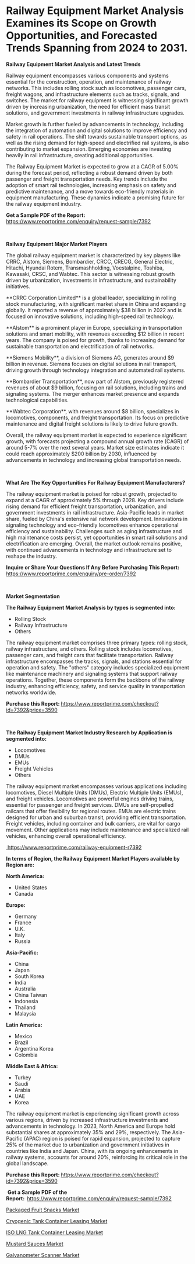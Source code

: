 <p><h1>Railway Equipment Market Analysis Examines its Scope on Growth Opportunities, and Forecasted Trends Spanning from 2024 to 2031.</h1></p><p><strong>Railway Equipment Market Analysis and Latest Trends</strong></p>
<p><p>Railway equipment encompasses various components and systems essential for the construction, operation, and maintenance of railway networks. This includes rolling stock such as locomotives, passenger cars, freight wagons, and infrastructure elements such as tracks, signals, and switches. The market for railway equipment is witnessing significant growth driven by increasing urbanization, the need for efficient mass transit solutions, and government investments in railway infrastructure upgrades.</p><p>Market growth is further fueled by advancements in technology, including the integration of automation and digital solutions to improve efficiency and safety in rail operations. The shift towards sustainable transport options, as well as the rising demand for high-speed and electrified rail systems, is also contributing to market expansion. Emerging economies are investing heavily in rail infrastructure, creating additional opportunities.</p><p>The Railway Equipment Market is expected to grow at a CAGR of 5.00% during the forecast period, reflecting a robust demand driven by both passenger and freight transportation needs. Key trends include the adoption of smart rail technologies, increasing emphasis on safety and predictive maintenance, and a move towards eco-friendly materials in equipment manufacturing. These dynamics indicate a promising future for the railway equipment industry.</p></p>
<p><strong>Get a Sample PDF of the Report:&nbsp;</strong> <a href="https://www.reportprime.com/enquiry/request-sample/7392">https://www.reportprime.com/enquiry/request-sample/7392</a></p>
<p>&nbsp;</p>
<p><strong>Railway Equipment Major Market Players</strong></p>
<p><p>The global railway equipment market is characterized by key players like CRRC, Alstom, Siemens, Bombardier, CRCC, CRECG, General Electric, Hitachi, Hyundai Rotem, Transmashholding, Voestalpine, Toshiba, Kawasaki, CRSC, and Wabtec. This sector is witnessing robust growth driven by urbanization, investments in infrastructure, and sustainability initiatives.</p><p>**CRRC Corporation Limited** is a global leader, specializing in rolling stock manufacturing, with significant market share in China and expanding globally. It reported a revenue of approximately $38 billion in 2022 and is focused on innovative solutions, including high-speed rail technology.</p><p>**Alstom** is a prominent player in Europe, specializing in transportation solutions and smart mobility, with revenues exceeding $12 billion in recent years. The company is poised for growth, thanks to increasing demand for sustainable transportation and electrification of rail networks.</p><p>**Siemens Mobility**, a division of Siemens AG, generates around $9 billion in revenue. Siemens focuses on digital solutions in rail transport, driving growth through technology integration and automated rail systems.</p><p>**Bombardier Transportation**, now part of Alstom, previously registered revenues of about $9 billion, focusing on rail solutions, including trains and signaling systems. The merger enhances market presence and expands technological capabilities.</p><p>**Wabtec Corporation**, with revenues around $8 billion, specializes in locomotives, components, and freight transportation. Its focus on predictive maintenance and digital freight solutions is likely to drive future growth.</p><p>Overall, the railway equipment market is expected to experience significant growth, with forecasts projecting a compound annual growth rate (CAGR) of around 5-7% over the next several years. Market size estimates indicate it could reach approximately $200 billion by 2030, influenced by advancements in technology and increasing global transportation needs.</p></p>
<p>&nbsp;</p>
<p><strong>What Are The Key Opportunities For Railway Equipment Manufacturers?</strong></p>
<p><p>The railway equipment market is poised for robust growth, projected to expand at a CAGR of approximately 5% through 2028. Key drivers include rising demand for efficient freight transportation, urbanization, and government investments in rail infrastructure. Asia-Pacific leads in market share, fueled by China's extensive rail network development. Innovations in signaling technology and eco-friendly locomotives enhance operational efficiency and sustainability. Challenges such as aging infrastructure and high maintenance costs persist, yet opportunities in smart rail solutions and electrification are emerging. Overall, the market outlook remains positive, with continued advancements in technology and infrastructure set to reshape the industry.</p></p>
<p><strong>Inquire or Share Your Questions If Any Before Purchasing This Report:</strong> <a href="https://www.reportprime.com/enquiry/pre-order/7392">https://www.reportprime.com/enquiry/pre-order/7392</a></p>
<p>&nbsp;</p>
<p><strong>Market Segmentation</strong></p>
<p><strong>The Railway Equipment Market Analysis by types is segmented into:</strong></p>
<p><ul><li>Rolling Stock</li><li>Railway Infrastructure</li><li>Others</li></ul></p>
<p><p>The railway equipment market comprises three primary types: rolling stock, railway infrastructure, and others. Rolling stock includes locomotives, passenger cars, and freight cars that facilitate transportation. Railway infrastructure encompasses the tracks, signals, and stations essential for operation and safety. The "others" category includes specialized equipment like maintenance machinery and signaling systems that support railway operations. Together, these components form the backbone of the railway industry, enhancing efficiency, safety, and service quality in transportation networks worldwide.</p></p>
<p><strong>Purchase this Report:&nbsp;</strong><a href="https://www.reportprime.com/checkout?id=7392&price=3590">https://www.reportprime.com/checkout?id=7392&price=3590</a></p>
<p>&nbsp;</p>
<p><strong>The Railway Equipment Market Industry Research by Application is segmented into:</strong></p>
<p><ul><li>Locomotives</li><li>DMUs</li><li>EMUs</li><li>Freight Vehicles</li><li>Others</li></ul></p>
<p><p>The railway equipment market encompasses various applications including locomotives, Diesel Multiple Units (DMUs), Electric Multiple Units (EMUs), and freight vehicles. Locomotives are powerful engines driving trains, essential for passenger and freight services. DMUs are self-propelled railcars that offer flexibility for regional routes. EMUs are electric trains designed for urban and suburban transit, providing efficient transportation. Freight vehicles, including container and bulk carriers, are vital for cargo movement. Other applications may include maintenance and specialized rail vehicles, enhancing overall operational efficiency.</p></p>
<p><a href="https://www.reportprime.com/railway-equipment-r7392">&nbsp;https://www.reportprime.com/railway-equipment-r7392</a></p>
<p><strong>In terms of Region, the Railway Equipment Market Players available by Region are:</strong></p>
<p>
    <p> <strong> North America: </strong>
        <ul>
            <li>United States</li>
            <li>Canada</li>
        </ul>
        </p> 
    <p> <strong> Europe: </strong>
        <ul>
            <li>Germany</li>
            <li>France</li>
            <li>U.K.</li>
            <li>Italy</li>
            <li>Russia</li>
        </ul>
        </p> 
    <p> <strong> Asia-Pacific: </strong>
        <ul>
            <li>China</li>
            <li>Japan</li>
            <li>South Korea</li>
            <li>India</li>
            <li>Australia</li>
            <li>China Taiwan</li>
            <li>Indonesia</li>
            <li>Thailand</li>
            <li>Malaysia</li>
        </ul>
        </p> 
    <p> <strong> Latin America: </strong>
        <ul>
            <li>Mexico</li>
            <li>Brazil</li>
            <li>Argentina Korea</li>
            <li>Colombia</li>
        </ul>
        </p> 
    <p> <strong> Middle East & Africa: </strong>
        <ul>
            <li>Turkey</li>
            <li>Saudi</li>
            <li>Arabia</li>
            <li>UAE</li>
            <li>Korea</li>
        </ul>
    </p>
    </p>
<p><p>The railway equipment market is experiencing significant growth across various regions, driven by increased infrastructure investments and advancements in technology. In 2023, North America and Europe hold substantial shares at approximately 35% and 29%, respectively. The Asia-Pacific (APAC) region is poised for rapid expansion, projected to capture 25% of the market due to urbanization and government initiatives in countries like India and Japan. China, with its ongoing enhancements in railway systems, accounts for around 20%, reinforcing its critical role in the global landscape.</p></p>
<p><strong>Purchase this Report: </strong><a href="https://www.reportprime.com/checkout?id=7392&price=3590">https://www.reportprime.com/checkout?id=7392&price=3590</a></p>
<p>&nbsp;<strong>Get a Sample PDF of the Report:&nbsp;&nbsp;</strong><a href="https://www.reportprime.com/enquiry/request-sample/7392">https://www.reportprime.com/enquiry/request-sample/7392</a></p>
<p><strong></strong></p>
<p><p><a href="https://medium.com/@eliasman59/global-packaged-fruit-snacks-market-sector-types-applications-market-player-strategies-regional-7f21df54a27c">Packaged Fruit Snacks Market</a></p><p><a href="https://issuu.com/reportprime-2/docs/cryogenic-tank-container-leasing-ma_866d29c91d5101">Cryogenic Tank Container Leasing Market</a></p><p><a href="https://issuu.com/reportprime-2/docs/iso-lng-tank-container-leasing-mark_aeeb78e5ce113c">ISO LNG Tank Container Leasing Market</a></p><p><a href="https://medium.com/@eliasman59/mustard-sauces-market-investigation-industry-evolution-and-forecast-till-2031-ffab9b52a0ca">Mustard Sauces Market</a></p><p><a href="https://github.com/Krish2023na/Market-Research-Report-List-6/blob/main/galvanometer-scanner-market.md">Galvanometer Scanner Market</a></p></p>